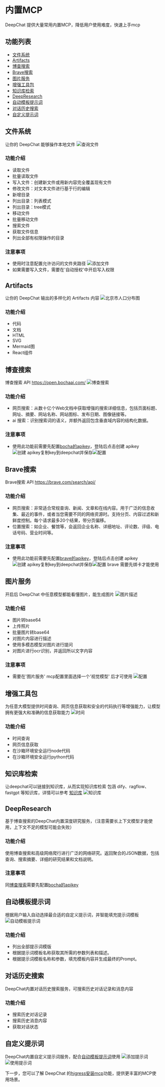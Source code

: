 # 内置MCP

DeepChat 提供大量常用内置MCP，降低用户使用难度，快速上手mcp

## 功能列表
- [文件系统](#文件系统)
- [Artifacts](#Artifacts)
- [博查搜索](#博查搜索)
- [Brave搜索](#Brave搜索)
- [图片服务](#图片服务)
- [增强工具包](#增强工具包)
- [知识库检索](#知识库检索)
- [DeepResearch](#DeepResearch)
- [自动模板提示词](#自动模板提示词)
- [对话历史搜索](#对话历史搜索)
- [自定义提示词](#自定义提示词)

## 文件系统
让你的 DeepChat 能够操作本地文件
![查询文件](./images/file_size.png)

### 功能介绍
- 读取文件
- 批量读取文件
- 写入文件：创建新文件或用新内容完全覆盖现有文件
- 修改文件：对文本文件进行基于行的编辑
- 新增目录
- 列出目录：列表模式
- 列出目录：tree模式
- 移动文件
- 批量移动文件
- 搜索文件
- 获取文件信息
- 列出全部有权限操作的目录

### 注意事项
- 使用时注意配置允许访问的文件夹路径 ![添加文件](./images/file_add.png)
- 如果需要写入文件，需要在'自动授权'中开启写入权限

## Artifacts
让你的 DeepChat 输出的多样化的 Artifacts 内容
![北京市人口分布图](./images/artifacts_react.png)

### 功能介绍
- 代码
- 文档
- HTML
- SVG
- Mermaid图
- React组件

## 博查搜索
博查搜索 API https://open.bochaai.com/
![博查搜索](./images/bocha.png)

### 功能介绍
- 网页搜索：从数十亿个Web文档中获取增强的搜索详细信息，包括页面标题、网址、摘要、网站名称、网站图标、发布日期、图像链接等。
- ai 搜索：识别搜索词的语义，并额外返回包含垂直域内容的结构化数据。

### 注意事项
- 使用此功能前需要先配置[bocha的apikey](https://open.bochaai.com/api-keys)，登陆后点击创建 apikey ![创建 apikey ](./images/bocha_apikey.png)复制key到deepchat并保存![配置](./images/bocha_cfg.png)

## Brave搜索
Brave搜索 API https://brave.com/search/api/

### 功能介绍
- 网页搜索：非常适合常规查询、新闻、文章和在线内容。用于广泛的信息收集、最近的事件，或者当您需要不同的网络资源时。支持分页、内容过滤和新鲜度控制。每个请求最多20个结果，带分页偏移。
- 位置搜索：如企业、餐馆等，会返回企业名称、详细地址、评论数、评级、电话号码、营业时间等。

### 注意事项
- 使用此功能前需要先配置[brave的apikey](https://api-dashboard.search.brave.com/app/keys)，登陆后点击创建 apikey ![创建 apikey ](./images/brave_apikey.png)复制key到deepchat并保存![配置](./images/brave_cfg.png)
brave 需要先绑卡才能使用

## 图片服务
开启后 DeepChat 中任意模型都能看懂图片，能生成图片
![图片描述](./images/pic_describe.png)

### 功能介绍
- 图片转base64
- 上传照片
- 批量图片转base64
- 对图片内容进行描述
- 使用多模态模型对图片进行提问
- 对图片进行ocr识别，并返回所以文字内容

### 注意事项
- 需要在'图片服务' mcp配置里面选择一个'视觉模型' 后才可使用
![配置](./images/pic_cfg.png)

## 增强工具包
为任意大模型提供时间查询、网页信息获取和安全的代码执行等增强能力，让模型拥有更强大和准确的信息获取能力
![时间](./images/time.png)

### 功能介绍
- 时间查询
- 网页信息获取
- 在沙箱环境安全运行node代码
- 在沙箱环境安全运行python代码

## 知识库检索
让deepchat可以链接到知识库，从而实现知识库检索
包涵 dify、ragflow、fastgpt 等知识库，详情可以参考 [知识库](../advanced-features/knowledge.md)
![知识库](./images/fastgpt.png)

## DeepResearch
基于博查搜索的DeepChat内置深度研究服务，（注意需要长上下文模型才能使用，上下文不足的模型可能会失败）

### 功能介绍
使用博查搜索和高级网络爬行进行广泛的网络研究。返回聚合的JSON数据，包括查询、搜索摘要、详细的研究结果和文档说明。

### 注意事项
同[博查搜索](#博查搜索)需要先配置[bocha的apikey](https://open.bochaai.com/api-keys)

## 自动模板提示词
根据用户输入自动选择最合适的自定义提示词，并智能填充提示词模板
![自动模板提示词](./images/prompt_auto.png)

### 功能介绍
- 列出全部提示词模版
- 根据提示词模板名称获取其所需的参数列表和描述。
- 根据提示词模板名称和参数，填充模板内容并生成最终的Prompt。

## 对话历史搜索
DeepChat内置对话历史搜索服务，可搜索历史对话记录和消息内容

### 功能介绍
- 搜索历史对话记录
- 搜索历史消息内容
- 获取对话状态

## 自定义提示词
DeepChat内置自定义提示词服务，配合[自动模板提示词](#自动模板提示词)使用
![添加提示词](./images/prompt_add.png)
![使用提示词](./images/prompt_trans.png)

下一步，您可以了解 DeepChat 的[higress安装mcp](./higress.md)功能，提供更丰富的MCP使用场景。
